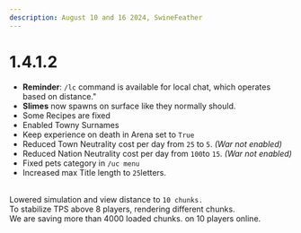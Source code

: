 ```yaml
---
description: August 10 and 16 2024, SwineFeather
---
```


# 1.4.1.2

* **Reminder**: `/lc` command is available for local chat, which operates based on distance."
* **Slimes** now spawns on surface like they normally should.
* Some Recipes are fixed
* Enabled Towny Surnames
* Keep experience on death in Arena set to `True`
* Reduced Town Neutrality cost per day from `25` to `5`. _(War not enabled)_
* Reduced Nation Neutrality cost per day from `100`to `15`. _(War not enabled)_
* Fixed pets category in `/uc menu`
* Increased max Title length to `25`letters.

\
Lowered simulation and view distance to `10 chunks.`\
To stabilize TPS above 8 players, rendering different chunks.\
We are saving more than 4000 loaded chunks. on 10 players online.
